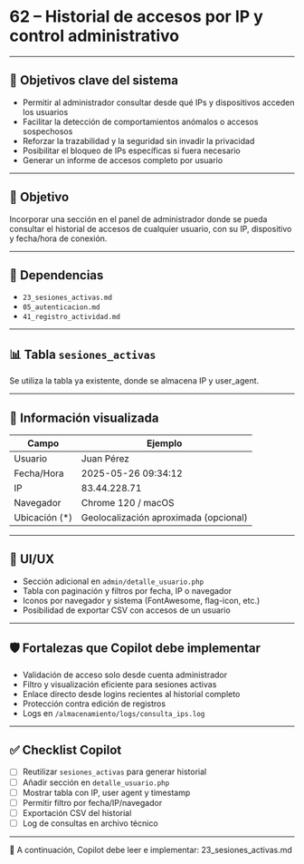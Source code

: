 # 62 – Historial de accesos por IP y control administrativo

---

## 🎯 Objetivos clave del sistema

- Permitir al administrador consultar desde qué IPs y dispositivos acceden los usuarios  
- Facilitar la detección de comportamientos anómalos o accesos sospechosos  
- Reforzar la trazabilidad y la seguridad sin invadir la privacidad  
- Posibilitar el bloqueo de IPs específicas si fuera necesario  
- Generar un informe de accesos completo por usuario

---

## 🧭 Objetivo

Incorporar una sección en el panel de administrador donde se pueda consultar el historial de accesos de cualquier usuario, con su IP, dispositivo y fecha/hora de conexión.

---

## 🔗 Dependencias

- `23_sesiones_activas.md`  
- `05_autenticacion.md`  
- `41_registro_actividad.md`  

---

## 📊 Tabla `sesiones_activas`

Se utiliza la tabla ya existente, donde se almacena IP y user_agent.

---

## 📑 Información visualizada

| Campo         | Ejemplo                                             |
|---------------|------------------------------------------------------|
| Usuario       | Juan Pérez                                           |
| Fecha/Hora    | 2025-05-26 09:34:12                                  |
| IP            | 83.44.228.71                                         |
| Navegador     | Chrome 120 / macOS                                   |
| Ubicación (*) | Geolocalización aproximada (opcional)               |

---

## 🧪 UI/UX

- Sección adicional en `admin/detalle_usuario.php`  
- Tabla con paginación y filtros por fecha, IP o navegador  
- Iconos por navegador y sistema (FontAwesome, flag-icon, etc.)  
- Posibilidad de exportar CSV con accesos de un usuario  

---

## 🛡️ Fortalezas que Copilot debe implementar

- Validación de acceso solo desde cuenta administrador  
- Filtro y visualización eficiente para sesiones activas  
- Enlace directo desde logins recientes al historial completo  
- Protección contra edición de registros  
- Logs en `/almacenamiento/logs/consulta_ips.log`  

---

## ✅ Checklist Copilot

- [ ] Reutilizar `sesiones_activas` para generar historial  
- [ ] Añadir sección en `detalle_usuario.php`  
- [ ] Mostrar tabla con IP, user agent y timestamp  
- [ ] Permitir filtro por fecha/IP/navegador  
- [ ] Exportación CSV del historial  
- [ ] Log de consultas en archivo técnico

---

📌 A continuación, Copilot debe leer e implementar: 23_sesiones_activas.md
